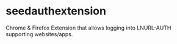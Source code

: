 # seedauthextension

Chrome & Firefox Extension that allows logging into LNURL-AUTH supporting websites/apps.